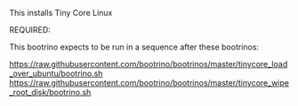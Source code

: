 This installs Tiny Core Linux

REQUIRED:

This bootrino expects to be run in a sequence after these bootrinos:


https://raw.githubusercontent.com/bootrino/bootrinos/master/tinycore_load_over_ubuntu/bootrino.sh
https://raw.githubusercontent.com/bootrino/bootrinos/master/tinycore_wipe_root_disk/bootrino.sh


